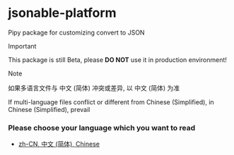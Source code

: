 # jsonable-platform
Pipy package for customizing convert to JSON

> [!Important]
> This package is still Beta, please **DO NOT** use it in production environment!

> [!NOTE]
> 如果多语言文件与 中文 (简体) 冲突或差异, 以 中文 (简体) 为准
> 
> If multi-language files conflict or different from Chinese (Simplified), in Chinese (Simplified), prevail

### Please choose your language which you want to read
* [zh-CN, 中文 (简体), Chinese](./docs/zh-CN/README.md)
